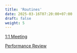 ```yaml
---
title: 'Routines'
date: 2025-03-16T07:20:00+07:00
draft: false
weight: 5
---
```


[1:1 Meeting](./1-1-meeting/)

[Performance Review](./performance-review/)
